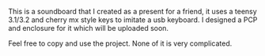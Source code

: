 This is a soundboard that I created as a present for a friend, it uses a teensy 3.1/3.2 and cherry mx style keys to imitate a usb keyboard.
I designed a PCP and enclosure for it which will be uploaded soon.

Feel free to copy and use the project. None of it is very complicated.

